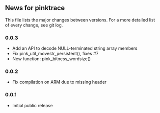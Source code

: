 ## News for pinktrace

This file lists the major changes between versions. For a more detailed list of
every change, see git log.

### 0.0.3
* Add an API to decode NULL-terminated string array members
* Fix pink\_util\_movestr\_persistent(), fixes #7
* New function: pink\_bitness\_wordsize()

### 0.0.2
* Fix compilation on ARM due to missing header

### 0.0.1
* Initial public release
